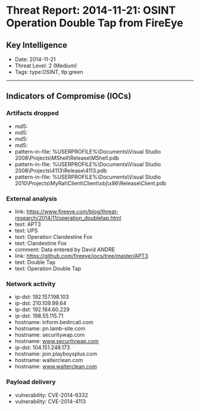 # Threat Report: 2014-11-21: OSINT Operation Double Tap from FireEye


## Key Intelligence
* Date: 2014-11-21
* Threat Level: 2 (Medium)
* Tags: type:OSINT, tlp:green

---

## Indicators of Compromise (IOCs)
### Artifacts dropped
* md5: <md5>
* md5: <md5>
* md5: <md5>
* md5: <md5>
* pattern-in-file: %USERPROFILE%\Documents\Visual Studio 2008\Projects\MShell\Release\MShell.pdb
* pattern-in-file: %USERPROFILE%\Documents\Visual Studio 2008\Projects\4113\Release\4113.pdb
* pattern-in-file: %USERPROFILE%\Documents\Visual Studio 2010\Projects\MyRat\Client\Client\obj\x86\Release\Client.pdb

### External analysis
* link: https://www.fireeye.com/blog/threat-research/2014/11/operation_doubletap.html
* text: APT3
* text: UPS
* text: Operation Clandestine Fox
* text: Clandestine Fox
* comment: Data entered by David ANDRE
* link: https://github.com/fireeye/iocs/tree/master/APT3
* text: Double Tap
* text: Operation Double Tap

### Network activity
* ip-dst: 192.157.198.103
* ip-dst: 210.109.99.64
* ip-dst: 192.184.60.229
* ip-dst: 198.55.115.71
* hostname: inform.bedircati.com
* hostname: pn.lamb-site.com
* hostname: securitywap.com
* hostname: www.securitywap.com
* ip-dst: 104.151.248.173
* hostname: join.playboysplus.com
* hostname: walterclean.com
* hostname: www.walterclean.com

### Payload delivery
* vulnerability: CVE-2014-6332
* vulnerability: CVE-2014-4113
